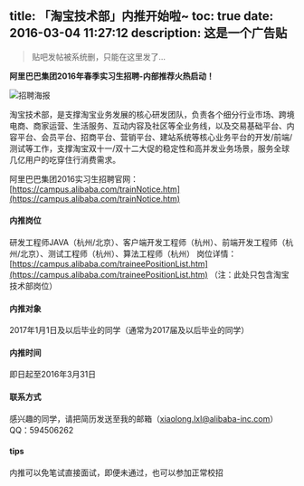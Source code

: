 title: 「淘宝技术部」内推开始啦~
toc: true
date: 2016-03-04 11:27:12
description: 这是一个广告贴
---
> 贴吧发帖被系统删，只能在这里发了...

**阿里巴巴集团2016年春季实习生招聘-内部推荐火热启动！**

![招聘海报](http://ww3.sinaimg.cn/large/a26409a6gw1eupjy5o032j20fk07840e.jpg)

淘宝技术部，是支撑淘宝业务发展的核心研发团队，负责各个细分行业市场、跨境电商、商家运营、生活服务、互动内容及社区等全业务线，以及交易基础平台、内容平台、会员平台、招商平台、营销平台、建站系统等核心业务平台的开发/前端/测试等工作，支撑淘宝双十一/双十二大促的稳定性和高并发业务场景，服务全球几亿用户的吃穿住行消费需求。

阿里巴巴集团2016实习生招聘官网：[https://campus.alibaba.com/trainNotice.htm](https://campus.alibaba.com/trainNotice.htm)

#### 内推岗位
研发工程师JAVA（杭州/北京）、客户端开发工程师（杭州）、前端开发工程师（杭州/北京）、测试工程师（杭州）、算法工程师（杭州）
岗位详情：[https://campus.alibaba.com/traineePositionList.htm](https://campus.alibaba.com/traineePositionList.htm)
（注：此处只包含淘宝技术部岗位）

#### 内推对象
2017年1月1日及以后毕业的同学（通常为2017届及以后毕业的同学）

#### 内推时间
即日起至2016年3月31日

#### 联系方式
感兴趣的同学，请把简历发送至我的邮箱（xiaolong.lxl@alibaba-inc.com）QQ：594506262

#### tips
内推可以免笔试直接面试，即便未通过，也可以参加正常校招
